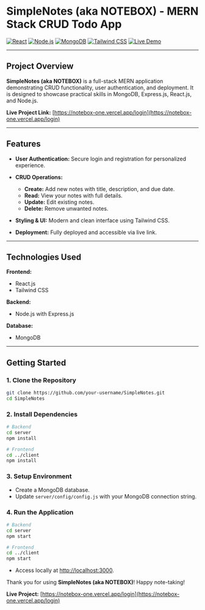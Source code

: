 # SimpleNotes (aka NOTEBOX) - MERN Stack CRUD Todo App

[![React](https://img.shields.io/badge/React-17.0.2-blue?logo=react\&logoColor=white)](https://reactjs.org/)
[![Node.js](https://img.shields.io/badge/Node.js-18.16.0-green?logo=node.js\&logoColor=white)](https://nodejs.org/)
[![MongoDB](https://img.shields.io/badge/MongoDB-6.0.6-brightgreen?logo=mongodb\&logoColor=white)](https://www.mongodb.com/)
[![Tailwind CSS](https://img.shields.io/badge/TailwindCSS-3.3.3-blue?logo=tailwind-css\&logoColor=white)](https://tailwindcss.com/)
[![Live Demo](https://img.shields.io/badge/Live-Demo-blueviolet)](https://notebox-one.vercel.app/login)

---

## Project Overview

**SimpleNotes (aka NOTEBOX)** is a full-stack MERN application demonstrating CRUD functionality, user authentication, and deployment. It is designed to showcase practical skills in MongoDB, Express.js, React.js, and Node.js.

**Live Project Link:** [https://notebox-one.vercel.app/login](https://notebox-one.vercel.app/login)

---

## Features

* **User Authentication:** Secure login and registration for personalized experience.
* **CRUD Operations:**

  * **Create:** Add new notes with title, description, and due date.
  * **Read:** View your notes with full details.
  * **Update:** Edit existing notes.
  * **Delete:** Remove unwanted notes.
* **Styling & UI:** Modern and clean interface using Tailwind CSS.
* **Deployment:** Fully deployed and accessible via live link.

---

## Technologies Used

**Frontend:**

* React.js
* Tailwind CSS

**Backend:**

* Node.js with Express.js

**Database:**

* MongoDB

---

## Getting Started

### 1. Clone the Repository

```bash
git clone https://github.com/your-username/SimpleNotes.git
cd SimpleNotes
```

### 2. Install Dependencies

```bash
# Backend
cd server
npm install

# Frontend
cd ../client
npm install
```

### 3. Setup Environment

* Create a MongoDB database.
* Update `server/config/config.js` with your MongoDB connection string.

### 4. Run the Application

```bash
# Backend
cd server
npm start

# Frontend
cd ../client
npm start
```

* Access locally at [http://localhost:3000](http://localhost:3000).


Thank you for using **SimpleNotes (aka NOTEBOX)**! Happy note-taking!

**Live Project:** [https://notebox-one.vercel.app/login](https://notebox-one.vercel.app/login)

